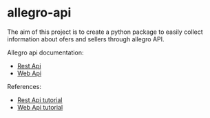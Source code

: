 # allegro-api

The aim of this project is to create a python package to easily collect information about ofers and sellers through allegro API.      
    
Allegro api documentation:    
* [Rest Api](https://developer.allegro.pl/documentation/)    
* [Web Api](https://allegro.pl/webapi/documentation.php)
   

References:    
* [Rest Api tutorial](https://cwsi.pl/ecommerce/allegro/allegro-pl-rest-api-w-pythonie-wprowadzenie/)    
* [Web Api tutorial](https://cwsi.pl/ecommerce/allegro/podstawy-obslugi-web-api-allegro-pl-web-services-i-modul-suds-jurko-w-pythonie)    

